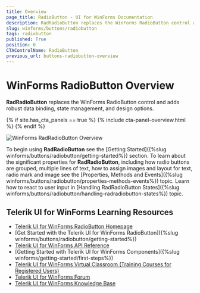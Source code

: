```yaml
---
title: Overview
page_title: RadioButton - UI for WinForms Documentation
description: RadRadioButton replaces the WinForms RadioButton control and adds robust data binding, state management, and design options. 
slug: winforms/buttons/radiobutton
tags: radiobutton
published: True
position: 0
CTAControlName: RadioButton
previous_url: buttons-radiobutton-overview
---
```


#  WinForms RadioButton Overview

__RadRadioButton__ replaces the WinForms RadioButton control and adds robust data binding, state management, and design options. 

{% if site.has_cta_panels == true %}
{% include cta-panel-overview.html %}
{% endif %}

![WinForms RadRadioButton Overview](images/buttons-radiobutton-overview001.png)

To begin using __RadRadioButton__ see the [Getting Started]({%slug winforms/buttons/radiobutton/getting-started%}) section. To learn about the significant properties for __RadRadioButton__, including how radio buttons are grouped, multiple lines of text, how to assign images and layout for text, radio mark and image see the [Properties, Methods and Events]({%slug winforms/buttons/radiobutton/properties-methods-events%}) topic. Learn how to react to user input in [Handling RadRadioButton States]({%slug winforms/buttons/radiobutton/handling-radradiobutton-states%}) topic.

## Telerik UI for WinForms Learning Resources
* [Telerik UI for WinForms RadioButton Homepage](https://www.telerik.com/products/winforms/buttons.aspx)
* [Get Started with the Telerik UI for WinForms RadioButton]({%slug winforms/buttons/radiobutton/getting-started%})
* [Telerik UI for WinForms API Reference](https://docs.telerik.com/devtools/winforms/api/)
* [Getting Started with Telerik UI for WinForms Components]({%slug winforms/getting-started/first-steps%})
* [Telerik UI for WinForms Virtual Classroom (Training Courses for Registered Users)](https://learn.telerik.com/learn/course/external/view/elearning/17/TelerikUIforWinForms) 
* [Telerik UI for WinForms Forum](https://www.telerik.com/forums/winforms)
* [Telerik UI for WinForms Knowledge Base](https://docs.telerik.com/devtools/winforms/knowledge-base)


